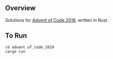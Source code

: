 ## Overview

Solutions for [Advent of Code 2019](https://adventofcode.com/2019/), written in Rust.

## To Run

```
cd advent_of_code_2019
cargo run
```